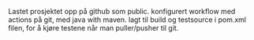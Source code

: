 Lastet prosjektet opp på github som public.
konfigurert workflow med actions på git, med java with maven.
lagt til build og testsource i pom.xml filen, for å kjøre testene når man puller/pusher til git.
